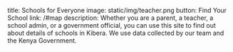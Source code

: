 title: Schools for Everyone
image: static/img/teacher.png
button: Find Your School
link: /#map
description: Whether you are a parent, a teacher, a school admin, or a government official, you can use this site to find out about details of schools in Kibera. We use data collected by our team and the Kenya Government.
